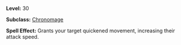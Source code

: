 <!-- TITLE: Spell: Celerity -->

**Level:** 30

**Subclass:** [Chronomage](chronomage)

**Spell Effect:** Grants your target quickened movement, increasing their attack speed.